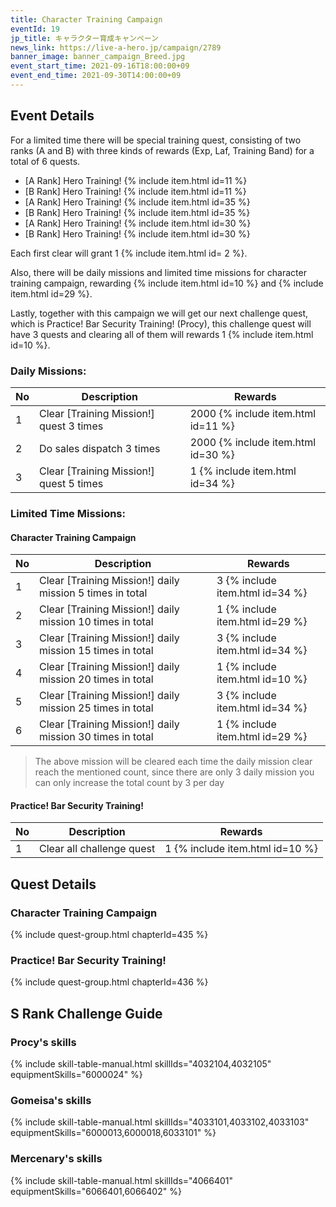 ```yaml
---
title: Character Training Campaign
eventId: 19
jp_title: キャラクター育成キャンペーン
news_link: https://live-a-hero.jp/campaign/2789
banner_image: banner_campaign_Breed.jpg 
event_start_time: 2021-09-16T18:00:00+09
event_end_time: 2021-09-30T14:00:00+09
---
```


## Event Details

For a limited time there will be special training quest, consisting of two ranks (A and B) with three kinds of rewards (Exp, Laf, Training Band) for a total of 6 quests.

- \[A Rank\] Hero Training! {% include item.html id=11 %}     
- \[B Rank\] Hero Training! {% include item.html id=11 %}     
- \[A Rank\] Hero Training! {% include item.html id=35 %}      
- \[B Rank\] Hero Training! {% include item.html id=35 %}     
- \[A Rank\] Hero Training! {% include item.html id=30 %} 
- \[B Rank\] Hero Training! {% include item.html id=30 %} 

Each first clear will grant 1 {% include item.html id= 2 %}.

Also, there will be daily missions and limited time missions for character training campaign, rewarding {% include item.html id=10 %} and {% include item.html id=29 %}.

Lastly, together with this campaign we will get our next challenge quest, which is Practice! Bar Security Training! (Procy), this challenge quest will have 3 quests and clearing all of them will rewards 1 {% include item.html id=10 %}.

### Daily Missions: 

| No | Description | Rewards |
|----|-----------------------------------------------------------|----------------|
| 1  | Clear \[Training Mission!\] quest 3 times | 2000 {% include item.html id=11 %} |
| 2  | Do sales dispatch 3 times | 2000 {% include item.html id=30 %} |
| 3  | Clear \[Training Mission!\] quest 5 times  | 1 {% include item.html id=34 %} |

### Limited Time Missions: 

#### Character Training Campaign

| No | Description | Rewards |
|----|-----------------------------------------------------------|----------------|
| 1  | Clear \[Training Mission!\] daily mission 5 times in total | 3 {% include item.html id=34 %} |
| 2  | Clear \[Training Mission!\] daily mission 10 times in total | 1 {% include item.html id=29 %} |
| 3  | Clear \[Training Mission!\] daily mission 15 times in total | 3 {% include item.html id=34 %} |
| 4  | Clear \[Training Mission!\] daily mission 20 times in total | 1 {% include item.html id=10 %} |
| 5  | Clear \[Training Mission!\] daily mission 25 times in total | 3 {% include item.html id=34 %} |
| 6  | Clear \[Training Mission!\] daily mission 30 times in total | 1 {% include item.html id=29 %} |

> The above mission will be cleared each time the daily mission clear reach the mentioned count, since there are only 3 daily mission you can only increase the total count by 3 per day

#### Practice! Bar Security Training!

| No | Description | Rewards |
|----|-----------------------------------------------------------|----------------|
| 1  | Clear all challenge quest | 1 {% include item.html id=10 %} |

## Quest Details

### Character Training Campaign

{% include quest-group.html chapterId=435 %}

### Practice! Bar Security Training!

{% include quest-group.html chapterId=436 %}

## S Rank Challenge Guide

### Procy's skills

{% include skill-table-manual.html skillIds="4032104,4032105" equipmentSkills="6000024" %}

### Gomeisa's skills

{% include skill-table-manual.html skillIds="4033101,4033102,4033103" equipmentSkills="6000013,6000018,6033101" %}

### Mercenary's skills

{% include skill-table-manual.html skillIds="4066401" equipmentSkills="6066401,6066402" %}
